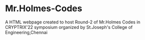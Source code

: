 # Mr.Holmes-Codes
 
A HTML webpage created to host Round-2 of Mr.Holmes Codes in CRYPTRIX'22 symposium organized by St.Joseph's College of Engineering,Chennai
